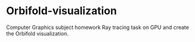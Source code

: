 # Orbifold-visualization
Computer Graphics subject homework
Ray tracing task on GPU and create the Orbifold visualization.
